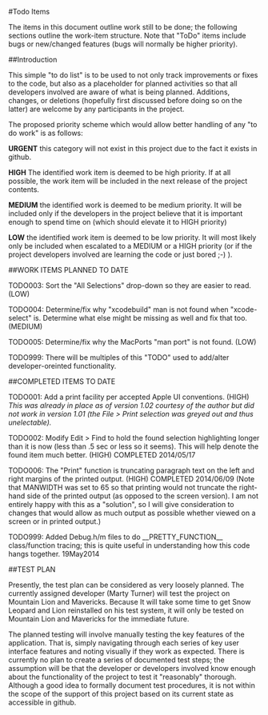 #Todo Items

The items in this document outline work still to be done; the following sections outline the work-item structure. Note that "ToDo" items include bugs or new/changed features (bugs will normally be higher priority).

##Introduction

This simple "to do list" is to be used to not only track improvements or fixes to the code, but also as a placeholder for planned activities so that all developers involved are aware of what is being planned. Additions, changes, or deletions (hopefully first discussed before doing so on the latter) are welcome by any participants in the project.

The proposed priority scheme which would allow better handling of any "to do work" is as follows:

**URGENT**	this category will not exist in this project due to the fact it exists in github.

**HIGH**	The identified work item is deemed to be high priority. If at all possible, the work item will be included in the next release of the project contents.

**MEDIUM**	the identified work is deemed to be medium priority. It will be included only if the developers in the project believe that it is important enough to spend time on (which should elevate it to HIGH priority)

**LOW**		the identified work item is deemed to be low priority. It will most likely only be included when escalated to a MEDIUM or a HIGH priority (or if the project developers involved are learning the code or just bored ;-) ).

##WORK ITEMS PLANNED TO DATE 

TODO003: Sort the "All Selections" drop-down so they are easier to read. (LOW)

TODO004: Determine/fix why "xcodebuild" man is not found when "xcode-select" is. Determine what else might be missing as well and fix that too. (MEDIUM)

TODO005: Determine/fix why the MacPorts "man port" is not found. (LOW)

TODO999: There will be multiples of this "TODO" used to add/alter developer-oreinted functionality.

##COMPLETED ITEMS TO DATE

TODO001: Add a print facility per accepted Apple UI conventions. (HIGH) 
	*This was already in place as of version 1.02 courtesy of the author but did not work in version 1.01 (the File > Print selection was greyed out and thus unelectable).* 
	
TODO002: Modify Edit > Find to hold the found selection highlighting longer than it is now (less than .5 sec or less so it seems). This will help denote the found item much better. (HIGH)  COMPLETED 2014/05/17

TODO006: The "Print" function is truncating paragraph text on the left and right margins of the printed output. (HIGH)  COMPLETED 2014/06/09
(Note that MANWIDTH was set to 65 so that printing would not truncate the right-hand side of the printed output (as opposed to the screen version). I 
am not entirely happy with this as a "solution", so I will give 
consideration to changes that would allow as much output as possible 
whether viewed on a screen or in printed output.)

TODO999: Added Debug.h/m files to do \_\_PRETTY_FUNCTION\_\_ class/function tracing; this is quite useful in understanding how this code hangs together.  19May2014

##TEST PLAN

Presently, the test plan can be considered as very loosely planned. The currently assigned developer (Marty Turner) will test the project on Mountain Lion and Mavericks. Because It will take some time to get Snow Leopard and Lion reinstalled on his test system, it will only be tested on Mountain Lion and Mavericks for the immediate future.

The planned testing will involve manually testing the key features of the application. That is, simply navigating through each series of key user interface features and noting visually if they work as expected. There is currently no plan to create a series of documented test steps; the assumption will be that the developer or developers involved know enough about the functionality of the project to test it "reasonably" thorough. Although a good idea to formally document test procedures, it is not within the scope of the support of this project based on its current state as accessible in github.
